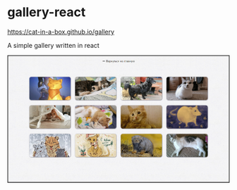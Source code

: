 # gallery-react
https://cat-in-a-box.github.io/gallery

A simple gallery written in react
 <br>
 
![](screenshot.png)

